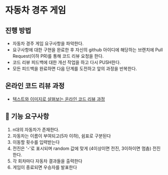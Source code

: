 # 자동차 경주 게임
## 진행 방법
* 자동차 경주 게임 요구사항을 파악한다.
* 요구사항에 대한 구현을 완료한 후 자신의 github 아이디에 해당하는 브랜치에 Pull Request(이하 PR)를 통해 코드 리뷰 요청을 한다.
* 코드 리뷰 피드백에 대한 개선 작업을 하고 다시 PUSH한다.
* 모든 피드백을 완료하면 다음 단계를 도전하고 앞의 과정을 반복한다.

## 온라인 코드 리뷰 과정
* [텍스트와 이미지로 살펴보는 온라인 코드 리뷰 과정](https://github.com/next-step/nextstep-docs/tree/master/codereview)


## 🔹 기능 요구사항
1. n대의 자동차가 존재한다.
2. 자동차는 이름이 부여되고(5자 이하), 쉼표로 구분된다
3. 이동할 횟수를 입력받는다
4. 전진은 '-'로 표시되며 random 값에 맞게 (4이상이면 전진, 3이하이면 멈춤) 전진한다.
5. 각 회차마다 자동차 결과들을 출력한다
6. 게임이 종료되면 우승자를 발표한다
